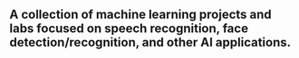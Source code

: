 A collection of machine learning projects and labs focused on speech recognition, face detection/recognition, and other AI applications.
- 